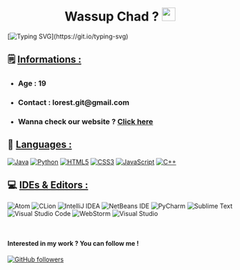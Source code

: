 <h1 align="center"> Wassup Chad ? <img src="https://media.tenor.com/qOI3iBvktYcAAAAd/giga-chad.gif" width="30" alt="chad"> </h1> 

[![Typing SVG](https://readme-typing-svg.demolab.com?font=Sofia+Sans&size=25&duration=2000&pause=700&color=F7D06B&multiline=true&width=435&height=80&lines=Here's+a+brilliant+french+CS+Student+!;Well+i+guess...)](https://git.io/typing-svg)

<h2> 🗒️ <u> Informations :</u> </h2> 

<ul>
    <li> <h3>Age : 19</h3> </li>
    <li> <h3>Contact : lorest.git@gmail.com</h3> </li>
    <li> <h3>Wanna check our website ? <a href="https://media.tenor.com/-OFap74b65wAAAAS/zyzz-ratio.gif" target="_blank">Click here</a></h3> </li>
</ul>

<h2> 🐍 <u> Languages :</u> </h2>

<a href="https://www.java.com/">![Java](https://img.shields.io/badge/java-%23ED8B00.svg?style=for-the-badge&logo=java&logoColor=white)</a>
<a href="https://www.python.org/">![Python](https://img.shields.io/badge/python-3670A0?style=for-the-badge&logo=python&logoColor=ffdd54)</a>
<a href="https://developer.mozilla.org/en-US/docs/Glossary/HTML5">![HTML5](https://img.shields.io/badge/html5-%23E34F26.svg?style=for-the-badge&logo=html5&logoColor=white)</a>
<a href="https://www.w3.org/Style/CSS/Overview.en.html">![CSS3](https://img.shields.io/badge/css3-%231572B6.svg?style=for-the-badge&logo=css3&logoColor=white)</a>
<a href="https://www.javascript.com/">![JavaScript](https://img.shields.io/badge/javascript-%23323330.svg?style=for-the-badge&logo=javascript&logoColor=%23F7DF1E)</a>
<a href="https://isocpp.org/">![C++](https://img.shields.io/badge/c++-%2300599C.svg?style=for-the-badge&logo=c%2B%2B&logoColor=white)</a>

<h2> 💻 <u> IDEs & Editors :</u> </h2>

![Atom](https://img.shields.io/badge/Atom-%2366595C.svg?style=for-the-badge&logo=atom&logoColor=white)
![CLion](https://img.shields.io/badge/CLion-black?style=for-the-badge&logo=clion&logoColor=white)
![IntelliJ IDEA](https://img.shields.io/badge/IntelliJIDEA-000000.svg?style=for-the-badge&logo=intellij-idea&logoColor=white)
![NetBeans IDE](https://img.shields.io/badge/NetBeansIDE-1B6AC6.svg?style=for-the-badge&logo=apache-netbeans-ide&logoColor=white)
![PyCharm](https://img.shields.io/badge/pycharm-143?style=for-the-badge&logo=pycharm&logoColor=black&color=black&labelColor=green)
![Sublime Text](https://img.shields.io/badge/sublime_text-%23575757.svg?style=for-the-badge&logo=sublime-text&logoColor=important)
![Visual Studio Code](https://img.shields.io/badge/Visual%20Studio%20Code-0078d7.svg?style=for-the-badge&logo=visual-studio-code&logoColor=white)
![WebStorm](https://img.shields.io/badge/webstorm-143?style=for-the-badge&logo=webstorm&logoColor=white&color=black)
![Visual Studio](https://img.shields.io/badge/Visual%20Studio-5C2D91.svg?style=for-the-badge&logo=visual-studio&logoColor=white)

<br>

#### Interested in my work ? You can follow me !
[![GitHub followers](https://img.shields.io/github/followers/L0rest.svg?style=social&label=Follow&maxAge=10000)](https://github.com/L0rest?tab=followers)
